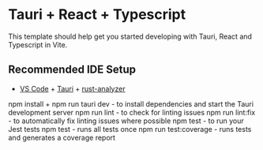 # Tauri + React + Typescript

This template should help get you started developing with Tauri, React and Typescript in Vite.

## Recommended IDE Setup

- [VS Code](https://code.visualstudio.com/) + [Tauri](https://marketplace.visualstudio.com/items?itemName=tauri-apps.tauri-vscode) + [rust-analyzer](https://marketplace.visualstudio.com/items?itemName=rust-lang.rust-analyzer)

npm install + npm run tauri dev - to install dependencies and start the Tauri development server
npm run lint - to check for linting issues
npm run lint:fix - to automatically fix linting issues where possible
npm test - to run your Jest tests
npm test - runs all tests once
npm run test:coverage - runs tests and generates a coverage report
